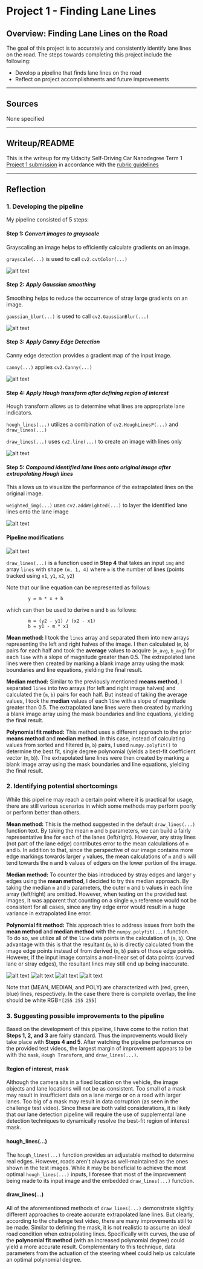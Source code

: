 # Project 1 - Finding Lane Lines

## Overview: Finding Lane Lines on the Road
The goal of this project is to accurately and consistently identify lane lines on the road. The steps towards completing this project include the following:
* Develop a pipeline that finds lane lines on the road
* Reflect on project accomplishments and future improvements

---

[//]: # (Image References)

[image1]: ./test_images.output/POLYsolidWhiteCurve_1.gray.jpg "Grayscale"
[image2]: ./test_images_output/POLYsolidWhiteCurve_2.blur.jpg "Gaussian Blur"
[image3]: ./test_images_output/POLYsolidWhiteCurve_3.canny.jpg "Canny Edge"
[image4]: ./test_images_output/POLYsolidWhiteCurve_4.masked.jpg "Masked Edge"
[image5]: ./test_images_output/POLYsolidWhiteCurve_5.lines.jpg "Extrapolated Lines"
[image6]: ./test_images_output/POLYsolidWhiteCurve_6.OUTPUT.jpg "Output"
[image7]: ./extra/pipeline.jpg "Pipeline Diagram"
[image8]: ./test_images_output/ALL3solidYellowCurve2_6.OUTPUT.jpg "Overlay sYC2"
[image9]: ./test_images_output/ALL3whiteCarLaneSwitch_6.OUTPUT.jpg "Overlay wCLS"
[image10]: ./test_images_output/ALL3solidYellowLeft_6.OUTPUT.jpg "Overlay sYL"
[image11]: ./test_images_output/ALL3solidWhiteCurve_6.OUTPUT.jpg "Overlay sWC"

## Sources
None specified

---

## Writeup/README
This is the writeup for my Udacity Self-Driving Car Nanodegree Term 1 [Project 1 submission](https://github.com/liangk7/CarND-Term1-Project1) in accordance with the [rubric guidelines](https://review.udacity.com/#!/rubrics/322/view)

---

## Reflection

### 1. Developing the pipeline

My pipeline consisted of 5 steps:

#### Step 1: *Convert images to grayscale*
Grayscaling an image helps to efficiently calculate gradients on an image.

`grayscale(...)` is used to call `cv2.cvtColor(...)`

![alt text][image1]

#### Step 2: *Apply Gaussian smoothing*
Smoothing helps to reduce the occurrence of stray large gradients on an image.

`gaussian_blur(...)` is used to call `cv2.GaussianBlur(...)`

![alt text][image2]

#### Step 3: *Apply Canny Edge Detection*
Canny edge detection provides a gradient map of the input image.

`canny(...)` applies `cv2.Canny(...)`

![alt text][image3]

#### Step 4: *Apply Hough transform after defining region of interest*
Hough transform allows us to determine what lines are appropriate lane indicators.

`hough_lines(...)` utilizes a combination of `cv2.HoughLinesP(...)` and `draw_lines(...)`

`draw_lines(...)` uses `cv2.line(...)` to create an image with lines only

![alt text][image4]

#### Step 5: *Compound identified lane lines onto original image after extrapolating Hough lines*
This allows us to visualize the performance of the extrapolated lines on the original image.

`weighted_img(...)` uses `cv2.addWeighted(...)` to layer the identified lane lines onto the lane image

![alt text][image6]

#### Pipeline modifications

![alt text][image7]

`draw_lines(...)` is a function used in **Step 4** that takes an input `img` and array `lines` with shape `(m, 1, 4)` where `m` is the number of lines (points tracked using `x1`, `y1`, `x2`, `y2`)

Note that our line equation can be represented as follows:
```
        y = m * x + b
```
which can then be used to derive `m` and `b` as follows:
```
        m = (y2 - y1) / (x2 - x1)
        b = y1 - m * x1
```
**Mean method:** I took the `lines` array and separated them into new arrays representing the left and right halves of the image.  I then calculated (`m`, `b`) pairs for each half and took the **average** values to acquire (`m_avg`, `b_avg`) for each `line` with a slope of magnitude greater than 0.5.  The extrapolated lane lines were then created by marking a blank image array using the mask boundaries and line equations, yielding the final result.

**Median method:** Similar to the previously mentioned **means method**, I separated `lines` into two arrays (for left and right image halves) and calculated the (`m`, `b`) pairs for each half. But instead of taking the average values, I took the **median** values of each `line` with a slope of magnitude greater than 0.5. The extrapolated lane lines were then created by marking a blank image array using the mask boundaries and line equations, yielding the final result.

**Polynomial fit method:** This method uses a different approach to the prior **means method** and **median method**. In this case, instead of calculating values from sorted and filtered (`m`, `b`) pairs, I used `numpy.polyfit()` to determine the best fit, single degree polynomial (yields a best-fit coefficient vector (`m`, `b`)). The extrapolated lane lines were then created by marking a blank image array using the mask boundaries and line equations, yielding the final result.

### 2. Identifying potential shortcomings
While this pipeline may reach a certain point where it is practical for usage, there are still various scenarios in which some methods may perform poorly or perform better than others.

**Mean method:** This is the method suggested in the default `draw_lines(...)` function text. By taking the mean `m` and `b` parameters, we can build a fairly representative line for each of the lanes (left/right). However, any stray lines (not part of the lane edge) contributes error to the mean calculations of `m` and `b`. In addition to that, since the perspective of our image contains more edge markings towards larger `y` values, the mean calculations of `m` and `b` will tend towards the `m` and `b` values of edgers on the lower portion of the image.

**Median method:** To counter the bias introduced by stray edges and larger `y` edges using the **mean method**, I decided to try this median approach. By taking the median `m` and `b` parameters, the outer `m` and `b` values in each line array (left/right) are omitted. However, when testing on the provided test images, it was apparent that counting on a single `m`,`b` reference would not be consistent for all cases, since any tiny edge error would result in a huge variance in extrapolated line error.

**Polynomial fit method:** This approach tries to address issues from both the **mean method** and **median method** with the `numpy.polyfit(...)` function. To do so, we utilize all of the `line` data points in the calculation of (`m`, `b`). One advantage with this is that the resultant (`m`, `b`) is directly calculated from the image edge points instead of from derived (`m`, `b`) pairs of those edge points. However, if the input image contains a non-linear set of data points (curved lane or stray edges), the resultant lines may still end up being inaccurate.

![alt text][image8]	![alt text][image9]
![alt text][image10]	![alt text][image11]

Note that (MEAN, MEDIAN, and POLY) are characterized with (red, green, blue) lines, respectively.
In the case there there is complete overlap, the line should be white RGB=`[255 255 255]` 

### 3. Suggesting possible improvements to the pipeline
Based on the development of this pipeline, I have come to the notion that **Steps 1, 2, and 3** are fairly standard. Thus the improvements would likely take place with **Steps 4 and 5**. After watching the pipeline performance on the provided test videos, the largest margin of improvement appears to be with the `mask`, `Hough Transform`, and `draw_lines(...)`.

#### Region of interest, mask
Although the camera sits in a fixed location on the vehicle, the image objects and lane locations will not be as consistent. Too small of a mask may result in insufficient data on a lane merge or on a road with larger lanes. Too big of a mask may result in data corruption (as seen in the challenge test video). Since these are both valid considerations, it is likely that our lane detection pipeline will require the use of supplemental lane detection techniques to dynamically resolve the best-fit region of interest mask.

#### hough_lines(...) 
The `hough_lines(...)` function provides an adjustable method to determine real edges. However, roads aren't always as well-maintained as the ones shown in the test images. While it may be beneficial to achieve the most optimal `hough_lines(...)` inputs, I foresee that most of the improvement being made to its input image and the embedded `draw_lines(...)` function.

#### draw_lines(...)
All of the aforementioned methods of 	`draw_lines(...)` demonstrate slightly different approaches to create accurate extrapolated lane lines. But clearly, according to the challenge test video, there are many improvements still to be made. Similar to defining the mask, it is not realistic to assume an ideal road condition when extrapolating lines. Specifically with curves, the use of the **polynomial fit method** (with an increased polynomial degree) could yield a more accurate result. Complementary to this technique, data parameters from the actuation of the steering wheel could help us calculate an optimal polynomial degree.


